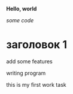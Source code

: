 **Hello, world**

*some code*

# заголовок 1

add some features

writing program 

this is my first work task
